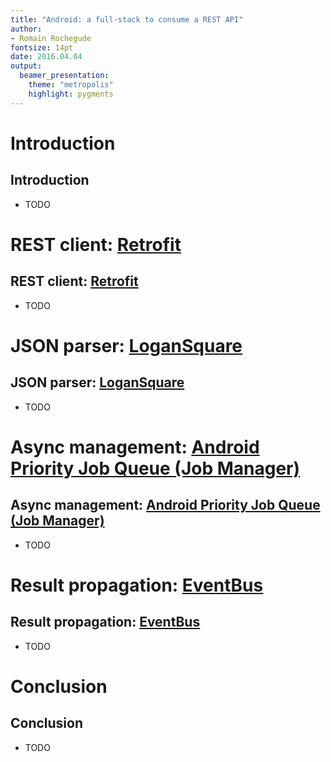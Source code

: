 ```yaml
---
title: "Android: a full-stack to consume a REST API"
author:
- Romain Rochegude
fontsize: 14pt
date: 2016.04.04
output: 
  beamer_presentation:
    theme: "metropolis"
    highlight: pygments
---
```


# Introduction

## Introduction

- TODO

# REST client: [Retrofit](http://square.github.io/retrofit/)

## REST client: [Retrofit](http://square.github.io/retrofit/)

- TODO

# JSON parser: [LoganSquare](https://github.com/bluelinelabs/LoganSquare)

## JSON parser: [LoganSquare](https://github.com/bluelinelabs/LoganSquare)

- TODO

# Async management: [Android Priority Job Queue (Job Manager)](https://github.com/yigit/android-priority-jobqueue)

## Async management: [Android Priority Job Queue (Job Manager)](https://github.com/yigit/android-priority-jobqueue)

- TODO

# Result propagation: [EventBus](https://github.com/greenrobot/EventBus)

## Result propagation: [EventBus](https://github.com/greenrobot/EventBus)

- TODO

# Conclusion

## Conclusion

- TODO
